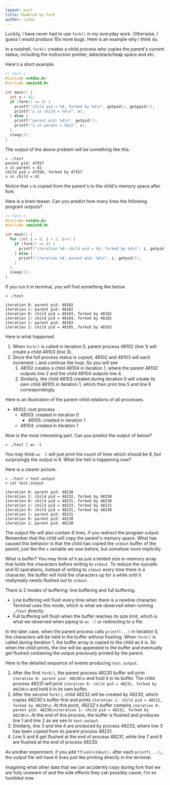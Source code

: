 ```yaml
---
layout: post
title: Humbled by Fork
author: czheo
---
```


Luckily, I have never had to use `fork()` in my everyday work.
Otherwise, I guess I would produce 10x more bugs.
Here is an example why I think so.

In a nutshell, `fork()` creates a child process who copies the parent's current status, including the instruction pointer, data/stack/heap space and etc.

Here's a short example.

```c
// test.c
#include <stdio.h>
#include <unistd.h>

int main() {
  int x = 42;
  if (fork() == 0) {
    printf("child pid = %d, forked by %d\n", getpid(), getppid());
    printf("x in child = %d\n", x);
  } else {
    printf("parent pid: %d\n", getpid());
    printf("x in parent = %d\n", x);
  }
  sleep(1);
}

```

The output of the above problem will be something like this.

```
> ./test
parent pid: 47557
x in parent = 42
child pid = 47558, forked by 47557
x in child = 42
```

Notice that `x` is copied from the parent's to the child's memory space after fork.

Here is a brain teaser.
Can you predict how many lines the following program outputs?

```c
// test.c
#include <stdio.h>
#include <unistd.h>

int main() {
  for (int i = 0; i < 2; i++) {
    if (fork() == 0) {
      printf("iteration %d: child pid = %d, forked by %d\n", i, getpid(), getppid());
    } else {
      printf("iteration %d: parent pid: %d\n", i, getpid());
    }
  }
  sleep(1);
}
```

If you run it in terminal, you will find something like below.

``` shell
> ./test
```

```
iteration 0: parent pid: 48102
iteration 1: parent pid: 48102
iteration 0: child pid = 48103, forked by 48102
iteration 1: child pid = 48104, forked by 48102
iteration 1: parent pid: 48103
iteration 1: child pid = 48105, forked by 48103
```

Here is what happened.

1. When `fork()` is called in iteration 0, parent process 48102 (line 1) will create a child 48103 (line 3).
2. Since the full process status is copied, 48102 and 48103 will each increment `i` and continue the loop. So you will see
    1. 48102 creates a child 48104 in iteration 1, where the parent 48102 outputs line 2 and the child 48104 outputs line 4.
    2. Similarly, the child 48103 created during iteration 0 will create its own child 48105 in iteration 1, which then print line 5 and line 6 correspondingly.

Here is an illustration of the parent-child relations of all processes.

- 48102: root process
    - 48103: created in iteration 0
        - 48105: created in iteration 1
    - 48104: created in iteration 1

Now is the most interesting part.
Can you predict the output of below?

```
> ./test | wc -l
```

You may think `wc -l` will just print the count of lines which should be 6, but surprisingly the output is 8. What the hell is happening now?

Here is a clearer picture.

```shell
> ./test > test.output
> cat test.output
```

```
iteration 0: parent pid: 48230
iteration 1: child pid = 48232, forked by 48230
iteration 0: child pid = 48231, forked by 48230
iteration 1: child pid = 48233, forked by 48231
iteration 0: child pid = 48231, forked by 48230
iteration 1: parent pid: 48231
iteration 0: parent pid: 48230
iteration 1: parent pid: 48230
```

The output file will also contain 8 lines, if you redirect the program output.
Remember that the child will copy the parent's memory space.
What has caused this behavior is that the child has copied the `stdout` buffer of the parent, just like the `x` variable we saw before, but somehow more implicitly.

What is buffer?
You may think of it as just a limited size in-memory array that holds the characters before writing to `stdout`.
To reduce the syscalls and IO operations, instead of writing to `stdout` every time there is a character, the buffer will hold the characters up for a while until it reallyreally needs flushed out to `stdout`.

There is 2 modes of buffering: line buffering and full buffering.

- Line buffering will flush every time when there is a newline character. Terminal uses this mode, which is what we observed when running `./test` directly.
- Full buffering will flush when the buffer reaches its size limit, which is what we observed when piping to `wc -l` or redirecting to a file.

In the later case, when the parent process calls `printf(...)` in iteration 0, the characters will be held in the buffer without flushing.
When `fork()` is called during iteration 1, the buffer array is copied to the child as it is.
So when the child prints, the line will be appended to the buffer and eventually get flushed containing the output previously printed by the parent.

Here is the detailed sequence of events producing `test.output`.
1. After the first `fork()`, the parent process 48230 buffer will print `iteration 0: parent pid: 48230\n` and hold it in its buffer.
The child process 48231 will print `iteration 0: child pid = 48231, forked by 48230\n` and hold it in its own buffer.
2. After the second `fork()`, child 48232 will be created by 48230, which copies 48230's buffer first and prints `iteration 1: child pid = 48232, forked by 48230\n`. At this point, 48232's buffer contains `iteration 0: parent pid: 48230\niteration 1: child pid = 48232, forked by 48230\n`. At the end of this process, the buffer is flushed and produces line 1 and line 2 as we see in `test.output`.
3. Similarly, line 3 and line 4 are produced by process 48233, where line 3 has been copied from its parent process 48231.
4. Line 5 and 6 get flushed at the end of process 48231, while line 7 and 8 are flushed at the end of process 48230.

As another experiment, if you add `fflush(stdout);` after each `printf(...);`, the output file will have 6 lines just like printing directly in the terminal.

Imagining what other data that we can accidently copy during fork that we are fully unaware of and the side effects they can possibly cause, I'm so humbled now.
